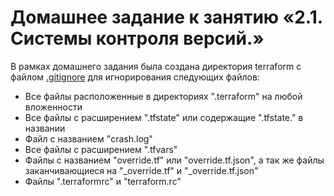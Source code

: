# Домашнее задание к занятию «2.1. Системы контроля версий.»

В рамках домашнего задания была создана директория terraform с файлом [.gitignore](../../terraform/.gitignore) для игнорирования следующих файлов:

- Все файлы расположенные в директориях ".terraform" на любой вложенности
- Все файлы с расширением ".tfstate" или содержащие ".tfstate." в названии
- Файл с названием "crash.log"
- Все файлы с расширением ".tfvars"
- Файлы с названием "override.tf" или "override.tf.json", а так же файлы заканчивающиеся на "_override.tf" и "_override.tf.json"
- Файлы ".terraformrc" и "terraform.rc"

